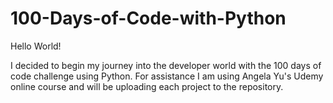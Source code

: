 # 100-Days-of-Code-with-Python
Hello World!

I decided to begin my journey into the developer world with the 100 days of code challenge using Python. For assistance I am using Angela Yu's Udemy online course and will be uploading each project to the repository. 

